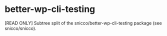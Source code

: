 # better-wp-cli-testing
[READ ONLY] Subtree split of the snicco/better-wp-cli-testing package (see snicco/snicco).
